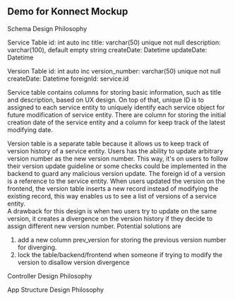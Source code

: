 ## Demo for Konnect Mockup

Schema Design Philosophy

Service Table
id: int auto inc
title: varchar(50) unique not null
description: varchar(100), default empty string
createDate: Datetime
updateDate: Datetime

Version Table
id: int auto inc
version_number: varchar(50) unique not null
createDate: Datetime
foreignId: service.id

Service table contains columns for storing basic information, such as title and description, based on 
UX design. On top of that, unique ID is to assigned to each service entity to uniquely identify 
each service object for future modification of service entity. There are column for storing the initial 
creation date of the service entity and a column for keep track of the latest modifying date. 

Version table is a separate table because it allows us to keep track of version history of a service entity. Users has the ability to update arbitrary version number as the new version number. This way, it's on  users to follow their version update guideline or some checks could be implemented in the backend to guard any malicious version update. The foreign id of a version is a reference to the service entity. When users updated the version on the frontend, the version table inserts a new record instead of modifying the existing record, this way enables us to see a list of versions of a service entity.  
A drawback for this design is when two users try to update on the same version, it creates a divergence on the version history if they decide to assign different new version number. Potential solutions are 
1. add a new column prev_version for storing the previous version number for diverging.
2. lock the table/backend/frontend when someone if trying to modify the version to disallow version divergence


Controller Design Philosophy

App Structure Design Philosophy
